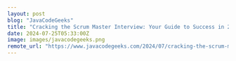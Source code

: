 ```yaml
---
layout: post
blog: "JavaCodeGeeks"
title: "Cracking the Scrum Master Interview: Your Guide to Success in 2024"
date: 2024-07-25T05:33:00Z
image: images/javacodegeeks.png
remote_url: "https://www.javacodegeeks.com/2024/07/cracking-the-scrum-master-interview-your-guide-to-success-in-2024.html"
---
```

